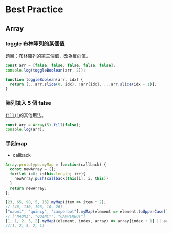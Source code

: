 # Best Practice

## Array

### toggle 布林陣列的某個值

題目：布林陣列的第三個值，改為反向值。

```javascript
const arr = [false, false, false, false, false];
console.log(toggleBoolean(arr, 2));

function toggleBoolean(arr, idx) {
  return [...arr.slice(0, idx), !arr[idx], ...arr.slice(idx + 1)];
}
```

### 陣列填入 5 個 false

[`fill()`](https://developer.mozilla.org/zh-TW/docs/Web/JavaScript/Reference/Global_Objects/Array/fill)的其他用法。

```javascript
const arr = Array(5).fill(false);
console.log(arr);
```
### 手刻map
- callback
```javascript
Array.prototype.myMap = function(callback) {
  const newArray = [];
  for(let i=0; i<this.length; i++){  
    newArray.push(callback(this[i], i, this))
  }
  return newArray;
};

[23, 65, 98, 5, 13].myMap(item => item * 2);
// [46, 130, 196, 10, 26]
["naomi", "quincy", "camperbot"].myMap(element => element.toUpperCase());
// ["NAOMI", "QUINCY", "CAMPERBOT"]
[1, 1, 2, 5, 2].myMap((element, index, array) => array[index + 1] || array[0]) 
//[1, 2, 5, 2, 1]
```
